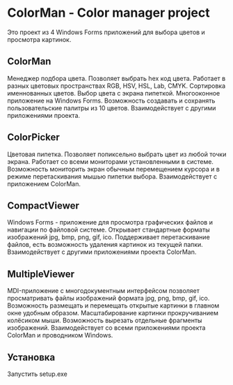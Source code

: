 # ColorMan - Color manager project
Это проект из 4 Windows Forms приложений для выбора цветов и просмотра картинок.
## ColorMan 
Менеджер подбора цвета. Позволяет выбрать hex код цвета.  Работает в разных цветовых пространствах RGB, HSV, HSL, Lab, CMYK. Сортировка именнованных цветов. Выбор цвета с экрана пипеткой. Многооконное приложение на Windows Forms. Возможность создавать и сохранять пользовательские палитры из 10 цветов. 
Взаимодействует с другими приложениями проекта.
## ColorPicker
Цветовая пипетка. Позволяет попиксельно выбрать цвет из любой точки экрана. Работает со всеми мониторами установленными в системе. Возможность мониторить экран обычным перемещением курсора и в режиме перетаскивания мышью пипетки выбора.
Взаимодействует с приложением ColorMan.
## CompactViewer
Windows Forms - приложение для просмотра графических файлов и навигации по файловой системе. Открывает стандартные форматы изображений jpg, bmp, png, gif, ico. Поддерживает перетаскивание файлов, есть возможность удаления картинок из текущей папки. 
Взаимодействует с другими приложениями проекта ColorMan.
## MultipleViewer
MDI-приложение с многодокументным интерфейсом позволяет просматривать файлы изображений формата jpg, png, bmp, gif, ico. Возможность размещать и перемещать открытые картинки в главном окне удобным образом. Масштабирование картинки прокручиванием колёсиком мыши. Возможность вырезать отдельные фрагменты изображений.
Взаимодействует со всеми приложениями проекта ColorMan и проводником Windows.
## Установка
Запустить setup.exe
